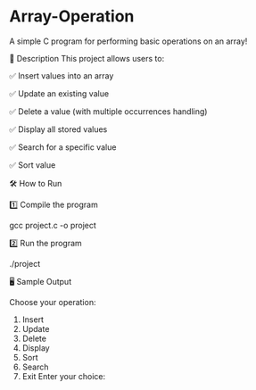 # Array-Operation
A simple C program for performing basic operations on an array!

📜 Description
This project allows users to:

✅ Insert values into an array

✅ Update an existing value

✅ Delete a value (with multiple occurrences handling)

✅ Display all stored values

✅ Search for a specific value

✅ Sort value

🛠 How to Run

1️⃣ Compile the program

gcc project.c -o project

2️⃣ Run the program

./project

🖥 Sample Output

Choose your operation:
1. Insert
2. Update
3. Delete
4. Display
5. Sort
6. Search
7. Exit
Enter your choice:
